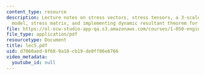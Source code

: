 ```yaml
---
content_type: resource
description: Lecture notes on stress vectors, stress tensors, a 3-scale continuum
  model, stress matrix, and implementing dynamic resultant theorem for REV.
file: https://ol-ocw-studio-app-qa.s3.amazonaws.com/courses/1-050-engineering-mechanics-i-fall-2007/d7060aed8f689a10cb19de0ff86e6766_lec5.pdf
file_type: application/pdf
resourcetype: Document
title: lec5.pdf
uid: d7060aed-8f68-9a10-cb19-de0ff86e6766
video_metadata:
  youtube_id: null
---
```

